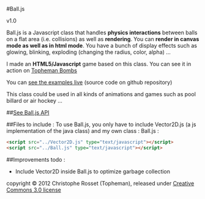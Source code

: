 #Ball.js

v1.0

Ball.js is a Javascript class that handles **physics interactions** between balls on a flat area (i.e. collisions) as well as **rendering**.
You can **render in canvas mode as well as in html mode**.
You have a bunch of display effects such as glowing, blinking, exploding (changing the radius, color, alpha) ...

I made an **HTML5/Javascript** game based on this class. You can see it in action on [Topheman Bombs](http://bombs.topheman.com)

You can [see the examples live](http://labs.topheman.com/Ball) (source code on github repository)

This class could be used in all kinds of animations and games such as pool billard or air hockey ...

##[See Ball.js API](https://github.com/topheman/Ball.js/blob/master/Wiki.md)

##Files to include :
To use Ball.js, you only have to include Vector2D.js (a js implementation of the java class) and my own class : Ball.js :

```html
<script src="../Vector2D.js" type="text/javascript"></script>
<script src="../Ball.js" type="text/javascript"></script>
```

##Improvements todo :

* Include Vector2D inside Ball.js to optimize garbage collection

copyright © 2012 Christophe Rosset (Topheman), released under [Creative Commons 3.0 license](http://creativecommons.org/licenses/by-sa/3.0/)